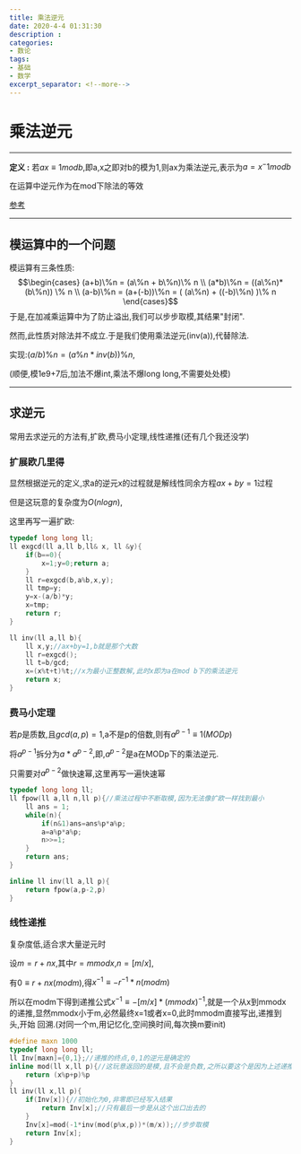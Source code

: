 ```yaml
---
title: 乘法逆元
date: 2020-4-4 01:31:30
description : 
categories:
- 数论
tags:
- 基础
- 数学
excerpt_separator: <!--more-->
---
```

# 乘法逆元

-----

**定义 :** 若$ax\equiv1modb$,即a,x之即对b的模为1,则ax为乘法逆元,表示为$a=x^-1mod b$

在运算中逆元作为在mod下除法的等效

[参考](https://www.zhihu.com/search?type=content&q=%E4%B9%98%E6%B3%95%E9%80%86%E5%85%83%E6%9C%89%E4%BB%80%E4%B9%88%E7%94%A8)

-----------

## 模运算中的一个问题

模运算有三条性质:
$$\begin{cases}
(a+b)\%n = (a\%n + b\%n)\% n \\
(a*b)\%n = ((a\%n)*(b\%n)) \% n \\
(a-b)\%n = (a+(-b))\%n = ( (a\%n) + ((-b)\%n) )\% n
\end{cases}$$
于是,在加减乘运算中为了防止溢出,我们可以步步取模,其结果"封闭".

然而,此性质对除法并不成立.于是我们使用乘法逆元(inv(a)),代替除法.
<!--more-->
实现:$(a/b)\%n = (a\%n*inv(b))\%n$,

(顺便,模1e9+7后,加法不爆int,乘法不爆long long,不需要处处模)

------------

## 求逆元

常用去求逆元的方法有,扩欧,费马小定理,线性递推(还有几个我还没学)

### 扩展欧几里得

显然根据逆元的定义,求a的逆元x的过程就是解线性同余方程$ax+by=1$过程

但是这玩意的复杂度为$O(nlogn)$,

这里再写一遍扩欧:

```cpp
typedef long long ll;
ll exgcd(ll a,ll b,ll& x, ll &y){
	if(b==0){
		x=1;y=0;return a;
    }
    ll r=exgcd(b,a%b,x,y);
    ll tmp=y;
    y=x-(a/b)*y;
    x=tmp;
    return r;
}

ll inv(ll a,ll b){
    ll x,y;//ax+by=1,b就是那个大数
    ll r=exgcd();
    ll t=b/gcd;
    x=(x%t+t)%t;//x为最小正整数解,此时x即为a在mod b下的乘法逆元
	return x;
}
```

### 费马小定理

若$p$是质数,且$gcd(a,p)=1$,a不是p的倍数,则有$a^{p-1}\equiv1 (MODp)$

将$a^{p-1}$拆分为$a*a^{p-2}$,即,$a^{p-2}$是a在MODp下的乘法逆元.

只需要对$a^{p-2}$做快速幂,这里再写一遍快速幂

```cpp
typedef long long ll;
ll fpow(ll a,ll n,ll p){//乘法过程中不断取模,因为无法像扩欧一样找到最小
    ll ans = 1;
    while(n){
		if(n&1)ans=ans%p*a%p;
        a=a%p*a%p;
        n>>=1;
    }
    return ans;
}

inline ll inv(ll a,ll p){
	return fpow(a,p-2,p)
}
```

### 线性递推

复杂度低,适合求大量逆元时

设$m=r+nx$,其中$r=mmodx$,$n=[m/x]$,

有$0\equiv r+nx(mod m)$,得$x^{-1}\equiv -r^{-1}*n (modm)$

所以在modm下得到递推公式$x^{-1} \equiv -[m/x]*(mmodx)^{-1}$,就是一个从x到mmodx的递推,显然mmodx小于m,必然最终x=1或者x=0,此时mmodm直接写出,递推到头,开始 回溯.(对同一个m,用记忆化,空间换时间,每次换m要init)

```cpp
#define maxn 1000
typedef long long ll;
ll Inv[maxn]={0,1};//递推的终点,0,1的逆元是确定的
inline mod(ll x,ll p){//这玩意返回的是模,且不会是负数,之所以要这个是因为上述递推式是mod m下的,会有负数,而我们希望得到正的模
    return (x%p+p)%p
}
ll inv(ll x,ll p){
	if(Inv[x]){//初始化为0,非零即已经写入结果
        return Inv[x];//只有最后一步是从这个出口出去的
    }
    Inv[x]=mod(-1*inv(mod(p%x,p))*(m/x));//步步取模
    return Inv[x];
}
```



